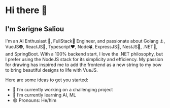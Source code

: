 # Hi there 👋
##  I'm Serigne Saliou

I'm an AI Enthusiast 🧠, FullStack🌟 Engineer, and passionate about Golang ⚓, VueJS👽, ReactJS🚀, Typescript❤️, Node🍀, ExpressJS🤖, NestJS🧩, .NET💜, and SpringBoot. With a 100% backend start, I love the .NET philosophy, but I prefer using the NodeJS stack for its simplicity and efficiency. My passion for drawing has inspired me to add the frontend as a new string to my bow to bring beautiful designs to life with VueJS.

Here are some ideas to get you started:

- 🔭 I’m currently working on a challenging project
- 🌱 I’m currently learning AI, ML
- 😄 Pronouns: He/him

